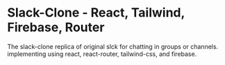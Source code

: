 # Slack-Clone - React, Tailwind, Firebase, Router

The slack-clone replica of original slck for chatting in groups or channels. implementing using react, react-router, tailwind-css, and firebase.

